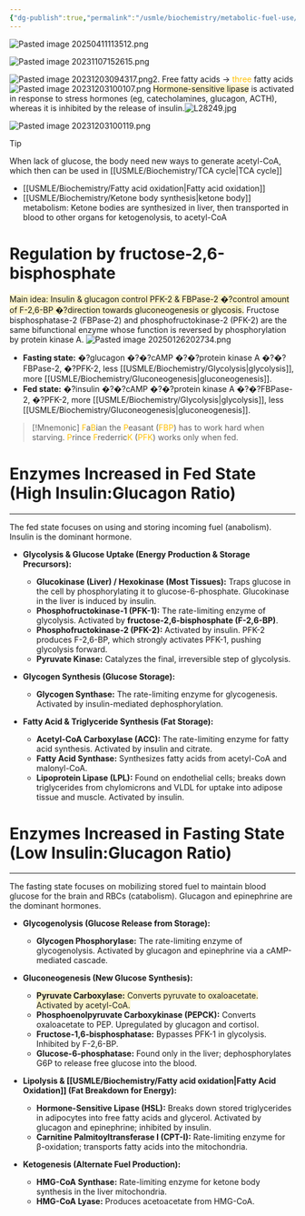 ```yaml
---
{"dg-publish":true,"permalink":"/usmle/biochemistry/metabolic-fuel-use/","tags":["t3"]}
---
```


![Pasted image 20250411113512.png](/img/user/appendix/Pasted%20image%2020250411113512.png)

![Pasted image 20231107152615.png](/img/user/appendix/Pasted%20image%2020231107152615.png)

![Pasted image 20231203094317.png](/img/user/appendix/Pasted%20image%2020231203094317.png)2. Free fatty acids -> <font color="#ffc000">three</font> fatty acids
![Pasted image 20231203100107.png](/img/user/appendix/Pasted%20image%2020231203100107.png)
<span style="background:rgba(240, 200, 0, 0.2)">Hormone-sensitive lipase</span> is activated in response to stress hormones (eg, catecholamines, glucagon, ACTH), whereas it is inhibited by the release of insulin.![L28249.jpg](/img/user/appendix/L28249.jpg)

![Pasted image 20231203100119.png](/img/user/appendix/Pasted%20image%2020231203100119.png)
>[!tip] 
>When lack of glucose, the body need new ways to generate acetyl-CoA, which then can be used in [[USMLE/Biochemistry/TCA cycle\|TCA cycle]]
>- [[USMLE/Biochemistry/Fatty acid oxidation\|Fatty acid oxidation]]
>- [[USMLE/Biochemistry/Ketone body synthesis\|ketone body]] metabolism: Ketone bodies are synthesized in liver, then transported in blood to other organs for ketogenolysis, to acetyl-CoA

# Regulation by fructose-2,6-bisphosphate
<span style="background:rgba(240, 200, 0, 0.2)">Main idea: Insulin & glucagon control PFK-2 & FBPase-2 �?control amount of F-2,6-BP �?direction towards gluconeogenesis or glycosis.</span>
Fructose bisphosphatase-2 (FBPase-2) and phosphofructokinase-2 (PFK-2) are the same bifunctional enzyme whose function is reversed by phosphorylation by protein kinase A. 
![Pasted image 20250126202734.png](/img/user/appendix/Pasted%20image%2020250126202734.png)
- **Fasting state:** �?glucagon �?�?cAMP �?�?protein kinase A �?�?FBPase-2, �?PFK-2, less [[USMLE/Biochemistry/Glycolysis\|glycolysis]], more [[USMLE/Biochemistry/Gluconeogenesis\|gluconeogenesis]]. 
- **Fed state:** �?insulin �?�?cAMP �?�?protein kinase A �?�?FBPase-2, �?PFK-2, more [[USMLE/Biochemistry/Glycolysis\|glycolysis]], less [[USMLE/Biochemistry/Gluconeogenesis\|gluconeogenesis]]. 

>[!Mnemonic] 
><font color="#ffc000">F</font>a<font color="#ffc000">B</font>ian the <font color="#ffc000">P</font>easant (<font color="#ffc000">FBP</font>) has to work hard when starving. 
><font color="#ffc000">P</font>rince <font color="#ffc000">F</font>rederric<font color="#ffc000">K</font> (<font color="#ffc000">PFK</font>) works only when fed.

# Enzymes Increased in Fed State (High Insulin:Glucagon Ratio)
---
The fed state focuses on using and storing incoming fuel (anabolism). Insulin is the dominant hormone.

- **Glycolysis & Glucose Uptake (Energy Production & Storage Precursors):**
    
    - **Glucokinase (Liver) / Hexokinase (Most Tissues):** Traps glucose in the cell by phosphorylating it to glucose-6-phosphate. Glucokinase in the liver is induced by insulin.
    - **Phosphofructokinase-1 (PFK-1):** The rate-limiting enzyme of glycolysis. Activated by **fructose-2,6-bisphosphate (F-2,6-BP)**.
    - **Phosphofructokinase-2 (PFK-2):** Activated by insulin. PFK-2 produces F-2,6-BP, which strongly activates PFK-1, pushing glycolysis forward.
    - **Pyruvate Kinase:** Catalyzes the final, irreversible step of glycolysis.
- **Glycogen Synthesis (Glucose Storage):**
    
    - **Glycogen Synthase:** The rate-limiting enzyme for glycogenesis. Activated by insulin-mediated dephosphorylation.
- **Fatty Acid & Triglyceride Synthesis (Fat Storage):**
    
    - **Acetyl-CoA Carboxylase (ACC):** The rate-limiting enzyme for fatty acid synthesis. Activated by insulin and citrate.
    - **Fatty Acid Synthase:** Synthesizes fatty acids from acetyl-CoA and malonyl-CoA.
    - **Lipoprotein Lipase (LPL):** Found on endothelial cells; breaks down triglycerides from chylomicrons and VLDL for uptake into adipose tissue and muscle. Activated by insulin.

# Enzymes Increased in Fasting State (Low Insulin:Glucagon Ratio)
---
The fasting state focuses on mobilizing stored fuel to maintain blood glucose for the brain and RBCs (catabolism). Glucagon and epinephrine are the dominant hormones.

- **Glycogenolysis (Glucose Release from Storage):**
    
    - **Glycogen Phosphorylase:** The rate-limiting enzyme of glycogenolysis. Activated by glucagon and epinephrine via a cAMP-mediated cascade.
- **Gluconeogenesis (New Glucose Synthesis):**
    
    - <span style="background:rgba(240, 200, 0, 0.2)">**Pyruvate Carboxylase:** Converts pyruvate to oxaloacetate. Activated by acetyl-CoA.</span>
    - **Phosphoenolpyruvate Carboxykinase (PEPCK):** Converts oxaloacetate to PEP. Upregulated by glucagon and cortisol.
    - **Fructose-1,6-bisphosphatase:** Bypasses PFK-1 in glycolysis. Inhibited by F-2,6-BP.
    - **Glucose-6-phosphatase:** Found only in the liver; dephosphorylates G6P to release free glucose into the blood.
- **Lipolysis & [[USMLE/Biochemistry/Fatty acid oxidation\|Fatty Acid Oxidation]] (Fat Breakdown for Energy):**
    
    - **Hormone-Sensitive Lipase (HSL):** Breaks down stored triglycerides in adipocytes into free fatty acids and glycerol. Activated by glucagon and epinephrine; inhibited by insulin.
    - **Carnitine Palmitoyltransferase I (CPT-I):** Rate-limiting enzyme for β-oxidation; transports fatty acids into the mitochondria.
- **Ketogenesis (Alternate Fuel Production):**
    
    - **HMG-CoA Synthase:** Rate-limiting enzyme for ketone body synthesis in the liver mitochondria.
    - **HMG-CoA Lyase:** Produces acetoacetate from HMG-CoA.
